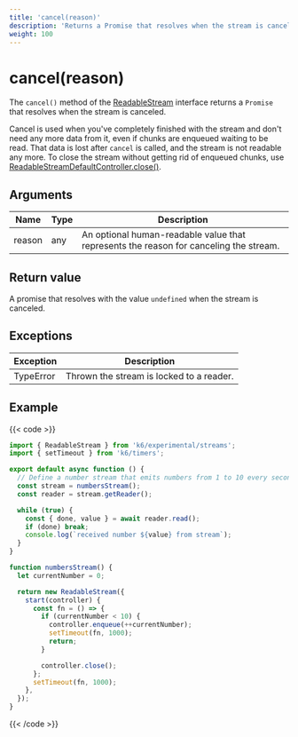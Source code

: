 ```yaml
---
title: 'cancel(reason)'
description: 'Returns a Promise that resolves when the stream is canceled.'
weight: 100
---
```


# cancel(reason)

The `cancel()` method of the [ReadableStream](https://grafana.com/docs/k6/<K6_VERSION>/javascript-api/k6-experimental/streams/readablestream) interface returns a `Promise` that resolves when the stream is canceled.

Cancel is used when you've completely finished with the stream and don't need any more data from it, even if chunks are enqueued waiting to be read. That data is lost after `cancel` is called, and the stream is not readable any more. To close the stream without getting rid of enqueued chunks, use [ReadableStreamDefaultController.close()](https://grafana.com/docs/k6/<K6_VERSION>/javascript-api/k6-experimental/streams/readablestreamdefaultcontroller/close).

## Arguments

| Name   | Type | Description                                                                           |
| ------ | ---- | ------------------------------------------------------------------------------------- |
| reason | any  | An optional human-readable value that represents the reason for canceling the stream. |

## Return value

A promise that resolves with the value `undefined` when the stream is canceled.

## Exceptions

| Exception | Description                              |
| --------- | ---------------------------------------- |
| TypeError | Thrown the stream is locked to a reader. |

## Example

{{< code >}}

```javascript
import { ReadableStream } from 'k6/experimental/streams';
import { setTimeout } from 'k6/timers';

export default async function () {
  // Define a number stream that emits numbers from 1 to 10 every second
  const stream = numbersStream();
  const reader = stream.getReader();

  while (true) {
    const { done, value } = await reader.read();
    if (done) break;
    console.log(`received number ${value} from stream`);
  }
}

function numbersStream() {
  let currentNumber = 0;

  return new ReadableStream({
    start(controller) {
      const fn = () => {
        if (currentNumber < 10) {
          controller.enqueue(++currentNumber);
          setTimeout(fn, 1000);
          return;
        }

        controller.close();
      };
      setTimeout(fn, 1000);
    },
  });
}
```

{{< /code >}}
